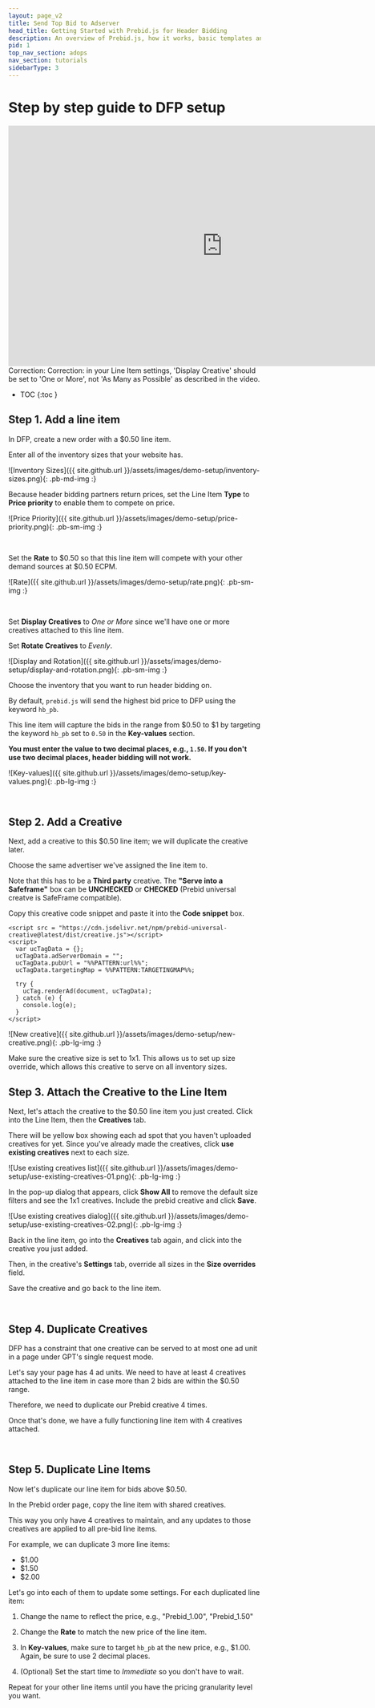 ```yaml
---
layout: page_v2
title: Send Top Bid to Adserver
head_title: Getting Started with Prebid.js for Header Bidding
description: An overview of Prebid.js, how it works, basic templates and examples, and more.
pid: 1
top_nav_section: adops
nav_section: tutorials
sidebarType: 3
---
```




# Step by step guide to DFP setup

<iframe width="853" height="480" src="https://www.youtube.com/embed/-bfI24_hwZ0?rel=0" frameborder="0" allowfullscreen="true"></iframe>

<div class="alert alert-danger" role="alert">
  <span class="glyphicon glyphicon-exclamation-sign" aria-hidden="true"></span>
  <span class="sr-only">Correction:</span>
  Correction: in your Line Item settings, 'Display Creative' should be set to 'One or More', not 'As Many as Possible' as described in the video.
</div>

* TOC
{:toc }

## Step 1. Add a line item

In DFP, create a new order with a $0.50 line item.

Enter all of the inventory sizes that your website has.


![Inventory Sizes]({{ site.github.url }}/assets/images/demo-setup/inventory-sizes.png){: .pb-md-img :}

Because header bidding partners return prices, set the Line Item **Type** to **Price priority** to enable them to compete on price.

![Price Priority]({{ site.github.url }}/assets/images/demo-setup/price-priority.png){: .pb-sm-img :}

<br>

Set the **Rate** to $0.50 so that this line item will compete with your other demand sources at $0.50 ECPM.


![Rate]({{ site.github.url }}/assets/images/demo-setup/rate.png){: .pb-sm-img :}

<br>

Set **Display Creatives** to *One or More* since we'll have one or more creatives attached to this line item.

Set **Rotate Creatives** to *Evenly*.


![Display and Rotation]({{ site.github.url }}/assets/images/demo-setup/display-and-rotation.png){: .pb-sm-img :}

Choose the inventory that you want to run header bidding on.

By default, `prebid.js` will send the highest bid price to DFP using the keyword `hb_pb`.

This line item will capture the bids in the range from $0.50 to $1 by targeting the keyword `hb_pb` set to `0.50` in the **Key-values** section.

**You must enter the value to two decimal places, e.g., `1.50`.  If you don't use two decimal places, header bidding will not work.**


![Key-values]({{ site.github.url }}/assets/images/demo-setup/key-values.png){: .pb-lg-img :}

<br>

## Step 2. Add a Creative

Next, add a creative to this $0.50 line item; we will duplicate the creative later.

Choose the same advertiser we've assigned the line item to.

Note that this has to be a **Third party** creative. The **"Serve into a Safeframe"** box can be **UNCHECKED** or **CHECKED** (Prebid universal creatve is SafeFrame compatible).

Copy this creative code snippet and paste it into the **Code snippet** box.

    <script src = "https://cdn.jsdelivr.net/npm/prebid-universal-creative@latest/dist/creative.js"></script>
    <script>
      var ucTagData = {};
      ucTagData.adServerDomain = "";
      ucTagData.pubUrl = "%%PATTERN:url%%";
      ucTagData.targetingMap = %%PATTERN:TARGETINGMAP%%;

      try {
        ucTag.renderAd(document, ucTagData);
      } catch (e) {
        console.log(e);
      }
    </script>


![New creative]({{ site.github.url }}/assets/images/demo-setup/new-creative.png){: .pb-lg-img :}

Make sure the creative size is set to 1x1.  This allows us to set up size override, which allows this creative to serve on all inventory sizes.

## Step 3. Attach the Creative to the Line Item

Next, let's attach the creative to the $0.50 line item you just created.  Click into the Line Item, then the **Creatives** tab.

There will be yellow box showing each ad spot that you haven't uploaded creatives for yet.  Since you've already made the creatives, click **use existing creatives** next to each size.

![Use existing creatives list]({{ site.github.url }}/assets/images/demo-setup/use-existing-creatives-01.png){: .pb-lg-img :}

In the pop-up dialog that appears, click **Show All** to remove the default size filters and see the 1x1 creatives. Include the prebid creative and click **Save**.

![Use existing creatives dialog]({{ site.github.url }}/assets/images/demo-setup/use-existing-creatives-02.png){: .pb-lg-img :}

Back in the line item, go into the **Creatives** tab again, and click into the creative you just added.

Then, in the creative's **Settings** tab, override all sizes in the **Size overrides** field.

Save the creative and go back to the line item.

<br>

## Step 4. Duplicate Creatives

DFP has a constraint that one creative can be served to at most one ad unit in a page under GPT's single request mode.

Let's say your page has 4 ad units.  We need to have at least 4 creatives attached to the line item in case more than 2 bids are within the $0.50 range.

Therefore, we need to duplicate our Prebid creative 4 times.

Once that's done, we have a fully functioning line item with 4 creatives attached.

<br>

## Step 5. Duplicate Line Items

Now let's duplicate our line item for bids above $0.50.

In the Prebid order page, copy the line item with shared creatives.

This way you only have 4 creatives to maintain, and any updates to those creatives are applied to all pre-bid line items.

For example, we can duplicate 3 more line items:

- $1.00
- $1.50
- $2.00

Let's go into each of them to update some settings.  For each duplicated line item:

1.  Change the name to reflect the price, e.g., "Prebid\_1.00", "Prebid\_1.50"

2.  Change the **Rate** to match the new price of the line item.

3.  In **Key-values**, make sure to target `hb_pb` at the new price, e.g., $1.00.  Again, be sure to use 2 decimal places.

4.  (Optional) Set the start time to *Immediate* so you don't have to wait.

Repeat for your other line items until you have the pricing granularity level you want.
